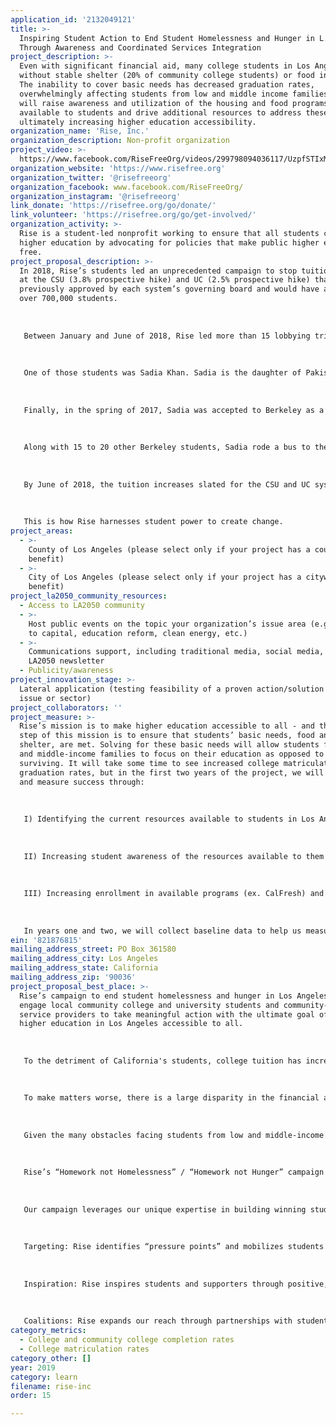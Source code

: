 ```yaml
---
application_id: '2132049121'
title: >-
  Inspiring Student Action to End Student Homelessness and Hunger in L.A.
  Through Awareness and Coordinated Services Integration
project_description: >-
  Even with significant financial aid, many college students in Los Angeles are
  without stable shelter (20% of community college students) or food insecure.
  The inability to cover basic needs has decreased graduation rates,
  overwhelmingly affecting students from low and middle income families. Rise
  will raise awareness and utilization of the housing and food programs
  available to students and drive additional resources to address these issues,
  ultimately increasing higher education accessibility.
organization_name: 'Rise, Inc.'
organization_description: Non-profit organization
project_video: >-
  https://www.facebook.com/RiseFreeOrg/videos/299798094036117/UzpfSTIxMjY4MTA5MjU5MjU2OTo1MjU2NjYzNTEyOTQwNDA/
organization_website: 'https://www.risefree.org'
organization_twitter: '@risefreeorg'
organization_facebook: www.facebook.com/RiseFreeOrg/
organization_instagram: '@risefreeorg'
link_donate: 'https://risefree.org/go/donate/'
link_volunteer: 'https://risefree.org/go/get-involved/'
organization_activity: >-
  Rise is a student-led nonprofit working to ensure that all students can earn a
  higher education by advocating for policies that make public higher education
  free.
project_proposal_description: >-
  In 2018, Rise’s students led an unprecedented campaign to stop tuition hikes
  at the CSU (3.8% prospective hike) and UC (2.5% prospective hike) that were
  previously approved by each system’s governing board and would have affected
  over 700,000 students.
   
   
   
   Between January and June of 2018, Rise led more than 15 lobbying trips for students to participate in legislative hearings and meet directly with state legislators to demand more state funding for public higher education. 
   
   
   
   One of those students was Sadia Khan. Sadia is the daughter of Pakistani immigrants, and comes from what she describes as a “very low-income background." Her father worked as a farm laborer to provide for the family, and more than anything wanted his children to receive an education. When her father died from a terminal illness during her 1st semester at San Bernardino Valley College, Sadia knew she had to keep her promise to her dad to get a higher education. Unfortunately, a year later, Sadia was raped and became pregnant, forcing her to take time off from school so that she could give birth to her son.
   
   
   
   Finally, in the spring of 2017, Sadia was accepted to Berkeley as a 3rd-year transfer student. A holdup with her FAFSA left Sadia, a single parent, homeless and struggling to afford food. For the first 2 weeks of the semester, she slept on the floor of her friend’s 8-person, off-campus house and went to the food bank on campus for her meals. Overwhelmed by the stress of her financial insecurity, Sadia finally took out a $6,000 personal loan.
   
   
   
   Along with 15 to 20 other Berkeley students, Sadia rode a bus to the Sacramento Capitol building in March 2018 to attend a public hearing for the 2018-2019 education budget proposals. In her testimony, Sadia ran through her experiences since arriving on campus: struggling to afford food and housing and taking out loans just to cover the expenses her financial aid would have been allocated to had it not been delayed.
   
   
   
   By June of 2018, the tuition increases slated for the CSU and UC systems were taken off the table after Rise students like Sadia showed up together to personally share with legislators the increased burden it would place on them. 
   
   
   
   This is how Rise harnesses student power to create change.
project_areas:
  - >-
    County of Los Angeles (please select only if your project has a countywide
    benefit)
  - >-
    City of Los Angeles (please select only if your project has a citywide
    benefit)
project_la2050_community_resources:
  - Access to LA2050 community
  - >-
    Host public events on the topic your organization’s issue area (e.g. access
    to capital, education reform, clean energy, etc.) 
  - >-
    Communications support, including traditional media, social media, and
    LA2050 newsletter
  - Publicity/awareness
project_innovation_stage: >-
  Lateral application (testing feasibility of a proven action/solution to a new
  issue or sector)
project_collaborators: ''
project_measure: >-
  Rise’s mission is to make higher education accessible to all - and the first
  step of this mission is to ensure that students’ basic needs, food and
  shelter, are met. Solving for these basic needs will allow students from low
  and middle-income families to focus on their education as opposed to simply
  surviving. It will take some time to see increased college matriculation and
  graduation rates, but in the first two years of the project, we will define
  and measure success through:
   
   
   
   I) Identifying the current resources available to students in Los Angeles that address student homelessness and food insecurity
   
   
   
   II) Increasing student awareness of the resources available to them through on campus student training, organizing, events and activations. The number of student training and organizing meetings and events and activations at local community colleges/universities will be measured, as will the number of participants.
   
   
   
   III) Increasing enrollment in available programs (ex. CalFresh) and increasing utilization of available resources (ex. food pantries) through coordinated services integration. Enrollment and utilization numbers will be measured as will partnerships with service providers.
   
   
   
   In years one and two, we will collect baseline data to help us measure these outcomes. In years three through five, we will engage an external researcher to conduct a comprehensive evaluation of the activities and outcomes of the campaign and assess the effectiveness of the project.
ein: '821876815'
mailing_address_street: PO Box 361580
mailing_address_city: Los Angeles
mailing_address_state: California
mailing_address_zip: '90036'
project_proposal_best_place: >-
  Rise’s campaign to end student homelessness and hunger in Los Angeles will
  engage local community college and university students and community-based
  service providers to take meaningful action with the ultimate goal of making
  higher education in Los Angeles accessible to all.
   
   
   
   To the detriment of California's students, college tuition has increased exponentially since the 1980s. However, surprisingly, the greatest expense for students across the state’s higher education system isn’t tuition — it’s housing and other living costs. According to a survey recently published by researchers at the Wisconsin HOPE Lab, more than a third of college students lack stable housing and don't always have enough to eat. 
   
   
   
   To make matters worse, there is a large disparity in the financial aid given out by community colleges versus universities - the lower the tuition cost, the lower the financial aid that is granted. Because community college students are less likely to seek and qualify for federal loans, and many community colleges don’t offer them — students (and their families) are forced to come up with the remainder of the funds through work or other resources. This makes the effective cost of a community college education higher than for those who attend state colleges and universities.
   
   
   
   Given the many obstacles facing students from low and middle-income backgrounds (in addition to a full college course-load), oftentimes students are unaware of the resources available to them or discouraged by the applications processes (e.g. CalFresh, affordable housing).
   
   
   
   Rise’s “Homework not Homelessness” / “Homework not Hunger” campaign will address the student homelessness and food insecurity crises by 1) raising awareness of the resources available to students through on campus and community organizing efforts, 2) creating programs to facilitate easier application processes (ex. CalFresh) and greater utilization of resources via partnerships (ex. local food banks). The campaign will increase students’ awareness and utilization of resources, positively impacting college matriculation and graduation rates due to the increased accessibility of higher education, especially for students from low and middle-income families.
   
   
   
   Our campaign leverages our unique expertise in building winning student-led advocacy campaigns with a relentless focus on inspiring supporters and building coalitions. 
   
   
   
   Targeting: Rise identifies “pressure points” and mobilizes students’ advocacy efforts accordingly. 
   
   
   
   Inspiration: Rise inspires students and supporters through positive, aspirational messaging. 
   
   
   
   Coalitions: Rise expands our reach through partnerships with student groups. Our growing coalition represents more than 250,000 students at 55 colleges within California Community Colleges, California State Universities, and the University of California system.
category_metrics:
  - College and community college completion rates
  - College matriculation rates
category_other: []
year: 2019
category: learn
filename: rise-inc
order: 15

---
```

